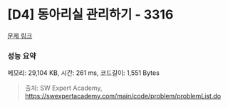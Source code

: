 # [D4] 동아리실 관리하기 - 3316 

[문제 링크](https://swexpertacademy.com/main/code/problem/problemDetail.do?contestProbId=AWBnFuhqxE8DFAWr) 

### 성능 요약

메모리: 29,104 KB, 시간: 261 ms, 코드길이: 1,551 Bytes



> 출처: SW Expert Academy, https://swexpertacademy.com/main/code/problem/problemList.do